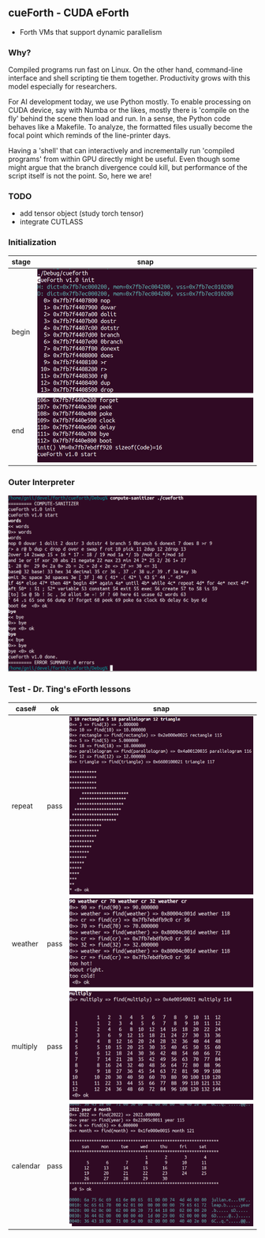 ## cueForth - CUDA eForth
* Forth VMs that support dynamic parallelism

### Why?
Compiled programs run fast on Linux. On the other hand, command-line interface and shell scripting tie them together. Productivity grows with this model especially for researchers.

For AI development today, we use Python mostly. To enable processing on CUDA device, say with Numba or the likes, mostly there is 'compile on the fly' behind the scene then load and run. In a sense, the Python code behaves like a Makefile. To analyze, the formatted files usually become the focal point which reminds of the line-printer days.

Having a 'shell' that can interactively and incrementally run 'compiled programs' from within GPU directly might be useful. Even though some might argue that the branch divergence could kill, but performance of the script itself is not the point. So, here we are!

### TODO
* add tensor object (study torch tensor)
* integrate CUTLASS

### Initialization
|stage|snap|
|---|---|
|begin|<img src="./img/cueforth_init_0.png">|
|end|<img src="./img/cueforth_init_1.png">|

### Outer Interpreter
<img src="./img/cueforth_words_0.png">

### Test - Dr. Ting's eForth lessons
|case#|ok|snap|
|---|---|---|
|repeat|pass|<img src="./img/cueforth_ast_0.png">|
|weather|pass|<img src="./img/cueforth_weather_0.png">|
|multiply|pass|<img src="./img/cueforth_mult_0.png">|
|calendar|pass|<img src="./img/cueforth_calndr_1.png">|

